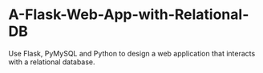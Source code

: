 # A-Flask-Web-App-with-Relational-DB
Use Flask, PyMySQL and Python to design a web application that interacts with a relational database.
